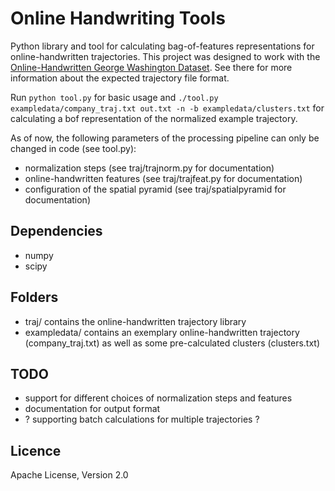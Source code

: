 # Online Handwriting Tools

Python library and tool for calculating bag-of-features representations for online-handwritten trajectories. This project was designed to work with the [Online-Handwritten George Washington Dataset]. See there for more information about the expected trajectory file format.

Run ```python tool.py``` for basic usage and 
```./tool.py exampledata/company_traj.txt out.txt -n -b exampledata/clusters.txt```
for calculating a bof representation of the normalized example trajectory.

As of now, the following parameters of the processing pipeline can only be changed in code (see tool.py):
* normalization steps (see traj/trajnorm.py for documentation)
* online-handwritten features (see traj/trajfeat.py for documentation)
* configuration of the spatial pyramid (see traj/spatialpyramid for documentation)

## Dependencies
* numpy
* scipy

## Folders
* traj/ contains the online-handwritten trajectory library
* exampledata/ contains an exemplary online-handwritten trajectory (company_traj.txt) as well as some pre-calculated clusters (clusters.txt)

## TODO
* support for different choices of normalization steps and features
* documentation for output format
* ? supporting batch calculations for multiple trajectories ?

## Licence
Apache License, Version 2.0

[//]: #

   [Online-Handwritten George Washington Dataset]: <https://github.com/cwiep/gw-online-dataset>
